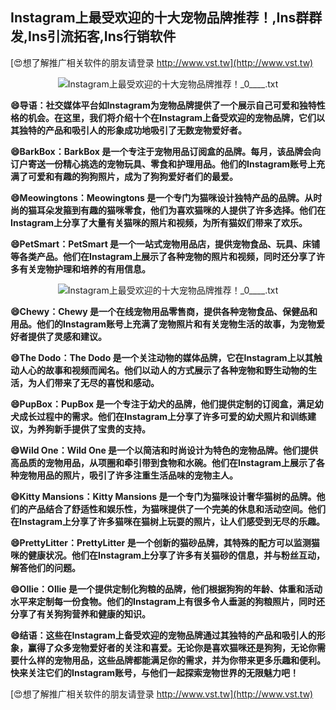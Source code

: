 ## **Instagram上最受欢迎的十大宠物品牌推荐！,Ins群群发,Ins引流拓客,Ins行销软件**

[😍想了解推广相关软件的朋友请登录 http://www.vst.tw](http://www.vst.tw)

 <center><img src="https://vst.tw/MP4/tuiguang/png/8.png" alt="Instagram上最受欢迎的十大宠物品牌推荐！_0____.txt"></center>

**😄导语：社交媒体平台如Instagram为宠物品牌提供了一个展示自己可爱和独特性格的机会。在这里，我们将介绍十个在Instagram上备受欢迎的宠物品牌，它们以其独特的产品和吸引人的形象成功地吸引了无数宠物爱好者。**

**😄BarkBox：BarkBox 是一个专注于宠物用品订阅盒的品牌。每月，该品牌会向订户寄送一份精心挑选的宠物玩具、零食和护理用品。他们的Instagram账号上充满了可爱和有趣的狗狗照片，成为了狗狗爱好者们的最爱。**

**😄Meowingtons：Meowingtons 是一个专门为猫咪设计独特产品的品牌。从时尚的猫耳朵发箍到有趣的猫咪零食，他们为喜欢猫咪的人提供了许多选择。他们在Instagram上分享了大量有关猫咪的照片和视频，为所有猫奴们带来了欢乐。**

**😄PetSmart：PetSmart 是一个一站式宠物用品店，提供宠物食品、玩具、床铺等各类产品。他们在Instagram上展示了各种宠物的照片和视频，同时还分享了许多有关宠物护理和培养的有用信息。**

 <center><img src="https://vst.tw/MP4/tuiguang/png/3.png" alt="Instagram上最受欢迎的十大宠物品牌推荐！_0____.txt"></center>

**😄Chewy：Chewy 是一个在线宠物用品零售商，提供各种宠物食品、保健品和用品。他们的Instagram账号上充满了宠物照片和有关宠物生活的故事，为宠物爱好者提供了灵感和建议。**

**😄The Dodo：The Dodo 是一个关注动物的媒体品牌，它在Instagram上以其触动人心的故事和视频而闻名。他们以动人的方式展示了各种宠物和野生动物的生活，为人们带来了无尽的喜悦和感动。**

**😄PupBox：PupBox 是一个专注于幼犬的品牌，他们提供定制的订阅盒，满足幼犬成长过程中的需求。他们在Instagram上分享了许多可爱的幼犬照片和训练建议，为养狗新手提供了宝贵的支持。**

**😄Wild One：Wild One 是一个以简洁和时尚设计为特色的宠物品牌。他们提供高品质的宠物用品，从项圈和牵引带到食物和水碗。他们在Instagram上展示了各种宠物用品的照片，吸引了许多注重生活品味的宠物主人。**

**😄Kitty Mansions：Kitty Mansions 是一个专门为猫咪设计奢华猫树的品牌。他们的产品结合了舒适性和娱乐性，为猫咪提供了一个完美的休息和活动空间。他们在Instagram上分享了许多猫咪在猫树上玩耍的照片，让人们感受到无尽的乐趣。**

**😄PrettyLitter：PrettyLitter 是一个创新的猫砂品牌，其特殊的配方可以监测猫咪的健康状况。他们在Instagram上分享了许多有关猫砂的信息，并与粉丝互动，解答他们的问题。**

**😄Ollie：Ollie 是一个提供定制化狗粮的品牌，他们根据狗狗的年龄、体重和活动水平来定制每一份食物。他们的Instagram上有很多令人垂涎的狗粮照片，同时还分享了有关狗狗营养和健康的知识。**

**😄结语：这些在Instagram上备受欢迎的宠物品牌通过其独特的产品和吸引人的形象，赢得了众多宠物爱好者的关注和喜爱。无论你是喜欢猫咪还是狗狗，无论你需要什么样的宠物用品，这些品牌都能满足你的需求，并为你带来更多乐趣和便利。快来关注它们的Instagram账号，与他们一起探索宠物世界的无限魅力吧！**

[😍想了解推广相关软件的朋友请登录 http://www.vst.tw](http://www.vst.tw)



